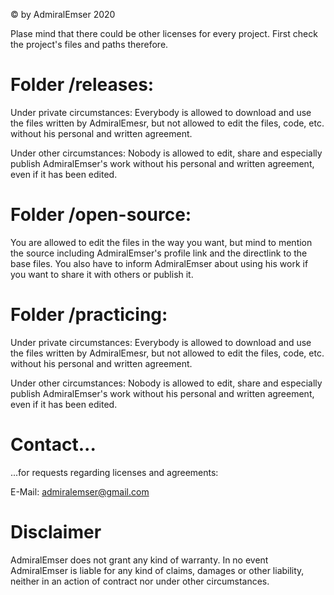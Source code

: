 © by AdmiralEmser 2020

Plase mind that there could be other licenses for every project. First check the project's files and paths therefore.




# Folder /releases:

Under private circumstances:
Everybody is allowed to download and use the files written by AdmiralEmesr, but not allowed to edit the files, code, etc. without his personal and written agreement.

Under other circumstances:
Nobody is allowed to edit, share and especially publish AdmiralEmser's work without his personal and written agreement, even if it has been edited.




# Folder /open-source:

You are allowed to edit the files in the way you want, but mind to mention the source including AdmiralEmser's profile link and the directlink to the base files. You also have to inform AdmiralEmser about using his work if you want to share it with others or publish it.




# Folder /practicing:

Under private circumstances:
Everybody is allowed to download and use the files written by AdmiralEmesr, but not allowed to edit the files, code, etc. without his personal and written agreement.

Under other circumstances:
Nobody is allowed to edit, share and especially publish AdmiralEmser's work without his personal and written agreement, even if it has been edited.




# Contact...
...for requests regarding licenses and agreements:

E-Mail: admiralemser@gmail.com




# Disclaimer

AdmiralEmser does not grant any kind of warranty. In no event AdmiralEmser is liable for any kind of claims, damages or other liability, neither in an action of contract nor under other circumstances.

